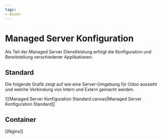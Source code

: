 ```yaml
---
tags:
- Asset
---
```

# Managed Server Konfiguration

Als Teil der Managed Server Dienstleistung erfolgt die Konfiguration und Bereitstellung verschiedener Applikationen.

## Standard

Die folgende Grafik zeigt auf wie eine Server-Umgebung für Odoo aussieht und welche Verbindung von Intern und Extern gemacht werden.

![[Managed Server Konfiguration Standard.canvas|Managed Server Konfiguration Standard]]

## Container

[[Nginx]]